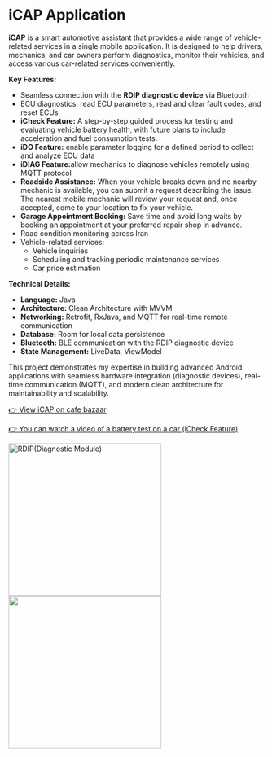 <h1>iCAP Application</h1>
<p>
  <strong>iCAP</strong> is a smart automotive assistant that provides a wide range of vehicle-related services in a single mobile application. 
  It is designed to help drivers, mechanics, and car owners perform diagnostics, monitor their vehicles, and access various car-related services conveniently.
</p>

<p><strong>Key Features:</strong></p>
<ul>
  <li>Seamless connection with the <strong>RDIP diagnostic device</strong> via Bluetooth</li>
  <li>ECU diagnostics: read ECU parameters, read and clear fault codes, and reset ECUs</li>
  <li><strong>iCheck Feature:</strong> A step-by-step guided process for testing and evaluating vehicle battery health, with future plans to include acceleration and fuel consumption tests.</li>
  <li><strong>iDO Feature:</strong> enable parameter logging for a defined period to collect and analyze ECU data</li>
  <li><strong>iDIAG Feature:</strong>allow mechanics to diagnose vehicles remotely using MQTT protocol</li>
  <li><strong>Roadside Assistance:</strong> When your vehicle breaks down and no nearby mechanic is available, you can submit a request describing the issue. The nearest mobile mechanic will review your request and, once accepted, come to your location to fix your vehicle.</li>
  <li><strong>Garage Appointment Booking:</strong> Save time and avoid long waits by booking an appointment at your preferred repair shop in advance.</li>
  <li>Road condition monitoring across Iran</li>
  <li>Vehicle-related services: 
    <ul>
      <li>Vehicle inquiries</li>
      <li>Scheduling and tracking periodic maintenance services</li>
      <li>Car price estimation</li>
    </ul>
  </li>
</ul>

<p><strong>Technical Details:</strong></p>
<ul>
  <li><strong>Language:</strong> Java </li>
  <li><strong>Architecture:</strong> Clean Architecture with MVVM</li>
  <li><strong>Networking:</strong> Retrofit, RxJava, and MQTT for real-time remote communication</li>
  <li><strong>Database:</strong> Room for local data persistence</li>
  <li><strong>Bluetooth:</strong> BLE communication with the RDIP diagnostic device</li>
  <li><strong>State Management:</strong> LiveData, ViewModel</li>
</ul>

<p>
  This project demonstrates my expertise in building advanced Android applications with seamless hardware integration (diagnostic devices), 
  real-time communication (MQTT), and modern clean architecture for maintainability and scalability.
</p>

<p>
  <a href="https://cafebazaar.ir/app/com.r_icap.client" target="_blank">
    👉 View iCAP on cafe bazaar
  </a>
  </p>
  <p>
  <a href="https://youtu.be/sW3r8ANmtmw" target="_blank">
    👉 You can watch a video of a battery test on a car (iCheck Feature)
  </a>
</p>
<p>
  <img src="https://github.com/user-attachments/assets/6f7f3c4b-e179-4e31-9e96-76bbdc727960" width="300"  title="RDIP(Diagnostic Module)"
  alt="RDIP(Diagnostic Module)"/>
  <br/>
  <img src="https://github.com/user-attachments/assets/56d2af6a-c49b-4cf6-af28-9a72fc5e83e3" width="300"/>
  </p>

  
